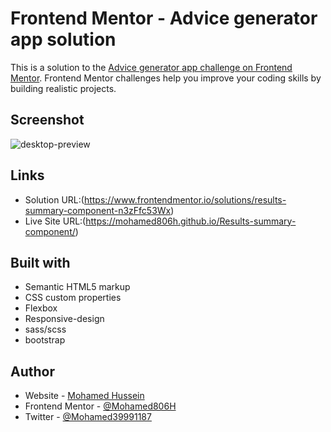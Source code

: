 # Frontend Mentor - Advice generator app solution

This is a solution to the [Advice generator app challenge on Frontend Mentor](https://www.frontendmentor.io/challenges/advice-generator-app-QdUG-13db). Frontend Mentor challenges help you improve your coding skills by building realistic projects.

## Screenshot

![desktop-preview](https://user-images.githubusercontent.com/91362640/233135555-9d873ccd-1404-49b4-99af-63fd35562022.jpg)

## Links

- Solution URL:(https://www.frontendmentor.io/solutions/results-summary-component-n3zFfc53Wx)
- Live Site URL:(https://mohamed806h.github.io/Results-summary-component/)

## Built with

- Semantic HTML5 markup
- CSS custom properties
- Flexbox
- Responsive-design
- sass/scss
- bootstrap

## Author

- Website - [Mohamed Hussein](https://mohameds7s-portfolio.netlify.app/)
- Frontend Mentor - [@Mohamed806H](https://www.frontendmentor.io/profile/Mohamed806H)
- Twitter - [@Mohamed39991187](https://www.twitter.com/Mohamed39991187)
